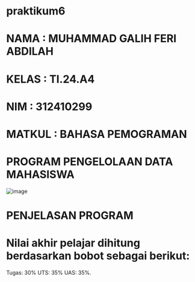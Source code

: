 # praktikum6
# NAMA : MUHAMMAD GALIH FERI ABDILAH 
# KELAS : TI.24.A4
# NIM : 312410299
# MATKUL : BAHASA PEMOGRAMAN 

# PROGRAM PENGELOLAAN DATA MAHASISWA 
![image](https://github.com/user-attachments/assets/2779b123-deb3-4615-aeff-5806e7c5c9f9)
# PENJELASAN PROGRAM 
# Nilai akhir pelajar dihitung berdasarkan bobot sebagai berikut:

Tugas: 30%
UTS: 35%
UAS: 35%.

